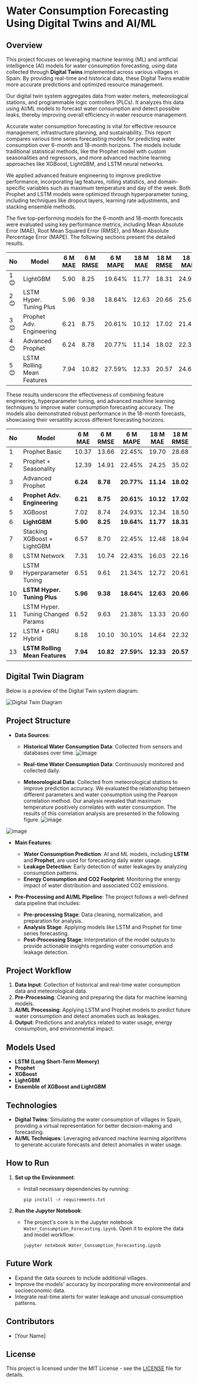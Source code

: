 # Water Consumption Forecasting Using Digital Twins and AI/ML

## Overview
This project focuses on leveraging machine learning (ML) and artificial intelligence (AI) models for water consumption forecasting, using data collected through **Digital Twins** implemented across various villages in Spain. By providing real-time and historical data, these Digital Twins enable more accurate predictions and optimized resource management. 

Our digital twin system aggregates data from water meters, meteorological stations, and programmable logic controllers (PLCs). It analyzes this data using AI/ML models to forecast water consumption and detect possible leaks, thereby improving overall efficiency in water resource management.

Accurate water consumption forecasting is vital for effective resource management, infrastructure planning, and sustainability. This report compares various time series forecasting models for predicting water consumption over 6-month and 18-month horizons. The models include traditional statistical methods, like the Prophet model with custom seasonalities and regressors, and more advanced machine learning approaches like XGBoost, LightGBM, and LSTM neural networks.

We applied advanced feature engineering to improve predictive performance, incorporating lag features, rolling statistics, and domain-specific variables such as maximum temperature and day of the week. Both Prophet and LSTM models were optimized through hyperparameter tuning, including techniques like dropout layers, learning rate adjustments, and stacking ensemble methods.

The five top-performing models for the 6-month and 18-month forecasts were evaluated using key performance metrics, including Mean Absolute Error (MAE), Root Mean Squared Error (RMSE), and Mean Absolute Percentage Error (MAPE). The following sections present the detailed results.


| No | Model                                                                                          | 6 M MAE | 6 M RMSE | 6 M MAPE | 18 M MAE | 18 M RMSE | 18 M MAPE |
|----|------------------------------------------------------------------------------------------------|---------|----------|----------|----------|-----------|-----------|
| 1 😊  | LightGBM                                                                                        | 5.90    | 8.25     | 19.64%   | 11.77    | 18.31     | 24.98%    |
| 2 😊 | LSTM Hyper. Tuning Plus                                                                         | 5.96    | 9.38     | 18.64%   | 12.63    | 20.66     | 25.61%    |
| 3 😊 | Prophet Adv. Engineering                                                                        | 6.21    | 8.75     | 20.61%   | 10.12    | 17.02     | 21.43%    |
| 4 😊 | Advanced Prophet                                                                                | 6.24    | 8.78     | 20.77%   | 11.14    | 18.02     | 22.34%    |
| 5 😊 | LSTM Rolling Mean Features                                                                      | 7.94    | 10.82    | 27.59%   | 12.33    | 20.57     | 24.67%    |

These results underscore the effectiveness of combining feature engineering, hyperparameter tuning, and advanced machine learning techniques to improve water consumption forecasting accuracy. The models also demonstrated robust performance in the 18-month forecasts, showcasing their versatility across different forecasting horizons.


| No | Model                                                                                          | 6 M MAE | 6 M RMSE | 6 M MAPE | 18 M MAE | 18 M RMSE | 18 M MAPE |
|----|------------------------------------------------------------------------------------------------|---------|----------|----------|----------|-----------|-----------|
| 1  | Prophet Basic                                                                                  | 10.37   | 13.66    | 22.45%   | 19.70    | 28.68     | 22.45%    |
| 2  | Prophet + Seasonality                                                                           | 12.39   | 14.91    | 22.45%   | 24.25    | 35.02     | 22.45%    |
| 3  | Advanced Prophet                                                                                | **6.24**    | **8.78**     | **20.77%**   | **11.14**    | **18.02**     | **22.34%**    |
| 4  | **Prophet Adv. Engineering**                                                                    | **6.21**| **8.75** | **20.61%**| **10.12**| **17.02** | **21.43%**|
| 5  | XGBoost                                                                                         | 7.02    | 8.74     | 24.93%   | 12.34    | 18.50     | 27.49%    |
| 6  | **LightGBM**                                                                                    | **5.90**| **8.25** | **19.64%**| **11.77**| **18.31**     | **24.98%**    |
| 7  | Stacking XGBoost + LightGBM                                                                     | 6.57    | 8.70     | 22.45%   | 12.48    | 18.94     | 27.62%    |
| 8  | LSTM Network                                                                                    | 7.31    | 10.74    | 22.43%   | 16.03    | 22.16     | 39.95%    |
| 9  | LSTM Hyperparameter Tuning                                                                      | 6.51    | 9.61     | 21.34%   | 12.72    | 20.61     | 26.47%    |
| 10 | **LSTM Hyper. Tuning Plus**                                                                     | **5.96**| **9.38** | **18.64%**| **12.63**| **20.66**     | **25.61%**    |
| 11 | LSTM Hyper. Tuning Changed Params                                                               | 6.52    | 9.63     | 21.38%   | 13.33    | 20.60     | 29.21%    |
| 12 | LSTM + GRU Hybrid                                                                               | 8.18    | 10.10    | 30.10%   | 14.64    | 22.32     | 34.06%    |
| 13 | **LSTM Rolling Mean Features**                                                                  | **7.94**| **10.82**    | **27.59%**| **12.33**| **20.57**     | **24.67%**    |





## Digital Twin Diagram

Below is a preview of the Digital Twin system diagram:

![Digital Twin Diagram](./Digital_Twins.png)

## Project Structure

- **Data Sources**:
  - **Historical Water Consumption Data**: Collected from sensors and databases over time.
 ![image](https://github.com/user-attachments/assets/1aca6b3a-c02e-4af3-8424-8c388523554e)

    
  - **Real-time Water Consumption Data**: Continuously monitored and collected daily.


  - **Meteorological Data**: Collected from meteorological stations to improve prediction accuracy. We evaluated the relationship between different parameters and water consumption using the Pearson correlation method. Our analysis revealed that maximum temperature positively correlates with water consumption. The results of this correlation analysis are presented in the following figure.
    ![image](https://github.com/user-attachments/assets/36b6d5cd-4fb2-47a8-92ab-b8370d4297e0)

![image](https://github.com/user-attachments/assets/ff28496e-721b-4df8-b719-55f2f1782ec0)





  
- **Main Features**:
  - **Water Consumption Prediction**: AI and ML models, including **LSTM** and **Prophet**, are used for forecasting daily water usage.
  - **Leakage Detection**: Early detection of water leakages by analyzing consumption patterns.
  - **Energy Consumption and CO2 Footprint**: Monitoring the energy impact of water distribution and associated CO2 emissions.

- **Pre-Processing and AI/ML Pipeline**:
  The project follows a well-defined data pipeline that includes:
  - **Pre-processing Stage**: Data cleaning, normalization, and preparation for analysis.
  - **Analysis Stage**: Applying models like LSTM and Prophet for time series forecasting.
  - **Post-Processing Stage**: Interpretation of the model outputs to provide actionable insights regarding water consumption and leakage detection.

## Project Workflow

1. **Data Input**: Collection of historical and real-time water consumption data and meteorological data.
2. **Pre-Processing**: Cleaning and preparing the data for machine learning models.
3. **AI/ML Processing**: Applying LSTM and Prophet models to predict future water consumption and detect anomalies such as leakages.
4. **Output**: Predictions and analytics related to water usage, energy consumption, and environmental impact.

## Models Used

- **LSTM (Long Short-Term Memory)**
- **Prophet**
- **XGBoost**
- **LightGBM**
- **Ensemble of XGBoost and LightGBM**

## Technologies

- **Digital Twins**: Simulating the water consumption of villages in Spain, providing a virtual representation for better decision-making and forecasting.
- **AI/ML Techniques**: Leveraging advanced machine learning algorithms to generate accurate forecasts and detect anomalies in water usage.
  
## How to Run

1. **Set up the Environment**:
   - Install necessary dependencies by running:
     ```
     pip install -r requirements.txt
     ```

2. **Run the Jupyter Notebook**:
   - The project's core is in the Jupyter notebook `Water_Consumption_Forecasting.ipynb`. Open it to explore the data and model workflow:
     ```
     jupyter notebook Water_Consumption_Forecasting.ipynb
     ```

## Future Work

- Expand the data sources to include additional villages.
- Improve the models' accuracy by incorporating more environmental and socioeconomic data.
- Integrate real-time alerts for water leakage and unusual consumption patterns.

## Contributors

- [Your Name]
  
## License

This project is licensed under the MIT License - see the [LICENSE](LICENSE) file for details.
